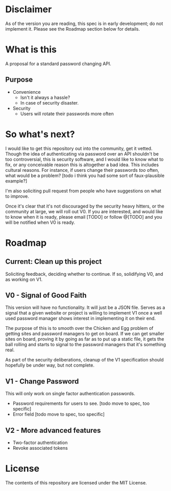 # Disclaimer

As of the version you are reading, this spec is in early development; do not implement it. Please see the Roadmap section below for details.

# What is this

A proposal for a standard password changing API.

## Purpose

* Convenience
    * Isn't it always a hassle?
    * In case of security disaster.
* Security 
    * Users will rotate their passwords more often

# So what's next?

I would like to get this repository out into the community, get it vetted. Though the idea of authenticating via password over an API shouldn't be too controversial, this is security software, and I would like to know what to fix, or any conceivable reason this is altogether a bad idea. This includes cultural reasons. For instance, if users change their passwords *too* often, what would be a problem? [todo i think you had some sort of faux-plausible example?]

I'm also soliciting pull request from people who have suggestions on what to improve. 

Once it's clear that it's not discouraged by the security heavy hitters, or the community at large, we will roll out V0. If you are interested, and would like to know when it is ready, please email [TODO] or follow @[TODO] and you will be notified when V0 is ready.

# Roadmap

## **Current**: Clean up this project

Soliciting feedback, deciding whether to continue. If so, solidifying V0, and as working on V1.

## V0 - Signal of Good Faith

This version will have no functionality. It will just be a JSON file. Serves as a signal that a given website or project is willing to implement V1 once a well used password manager shows interest in implementing it on their end.

The purpose of this is to smooth over the Chicken and Egg problem of getting sites and password managers to get on board. If we can get smaller sites on board, proving it by going as far as to put up a static file, it gets the ball rolling and starts to signal to the password managers that it's something real.

As part of the security deliberations, cleanup of the V1 specification should hopefully be under way, but not complete.

## V1 - Change Password

This will only work on single factor authentication passwords.

* Password requirements for users to see. [todo move to spec, too specific]
* Error field [todo move to spec, too specific]

## V2 - More advanced features

* Two-factor authentication
* Revoke associated tokens

# License

The contents of this repository are licensed under the MIT License.
